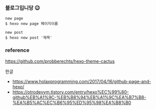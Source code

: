 ### 블로그입니당 😉

```
new page
$ hexo new page 페이지이름
```

```
new post
$ hexo new post '제목'
```

### reference

https://github.com/probberechts/hexo-theme-cactus

한글

- https://www.holaxprogramming.com/2017/04/16/github-page-and-hexo/
- https://otrodevym.tistory.com/entry/hexo%EC%99%80-github%EB%A1%9C-%EB%B8%94%EB%A1%9C%EA%B7%B8-%EA%B5%AC%EC%B6%95%ED%95%98%EA%B8%B0
